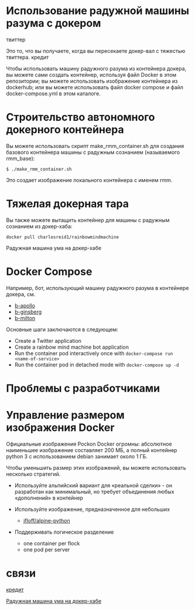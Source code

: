 # Использование радужной машины разума с докером

твиттер

Это то, что вы получаете, когда вы пересекаете докер-вал с тяжестью
твиттера. кредит

Чтобы использовать машину радужного разума из контейнера докера, вы
можете сами создать контейнер, используя файл Docker в этом
репозитории; вы можете использовать изображение контейнера из
dockerhub; или вы можете использовать файл docker compose и файл
docker-compose.yml в этом каталоге.

# Строительство автономного докерного контейнера

Вы можете использовать скрипт make\_rmm\_container.sh для создания
базового контейнера машины с радужным сознанием (называемого
rmm\_base):

    $ ./make_rmm_container.sh

Это создает изображение локального контейнера с именем rmm.

# Тяжелая докерная тара

Вы также можете вытащить контейнер для машины с радужным сознанием из
докер-хаба:

    docker pull charlesreid1/rainbowmindmachine

Радужная машина ума на докер-хабе

# Docker Compose

Например, бот, использующий машину радужного разума в контейнере докера,
см.

  - [b-apollo](https://git.charlesreid1.com/bots/b-apollo)
  - [b-ginsberg](https://git.charlesreid1.com/bots/b-ginsberg)
  - [b-milton](https://git.charlesreid1.com/bots/b-milton)

Основные шаги заключаются в следующем:

  - Create a Twitter application
  - Create a rainbow mind machine bot application
  - Run the container pod interactively once with `docker-compose run
    <name-of-service>`
  - Run the container pod in detached mode with `docker-compose up -d`

# Проблемы с разработчиками

# Управление размером изображения Docker

Официальные изображения Pockon Docker огромны: абсолютное наименьшее
изображение составляет 200 МБ, а полный контейнер python 3 с
использованием debian занимает около 1 ГБ.

Чтобы уменьшить размер этих изображений, вы можете использовать
несколько стратегий.

  - Используйте альпийский вариант для «реальной сделки» - он разработан
    как минимальный, но требует объединения любых «дополнений» в
    контейнер

  - Используйте изображение, предназначенное для небольших
    
      - [jfloff/alpine-python](https://github.com/jfloff/alpine-python)

  - Поддерживать логическое разделение
    
      - one container per flock
      - one pod per server

# связи

[кредит](credits.md)

[Радужная машина ума на
докер-хабе](https://hub.docker.com/r/charlesreid1/rainbowmindmachine)
